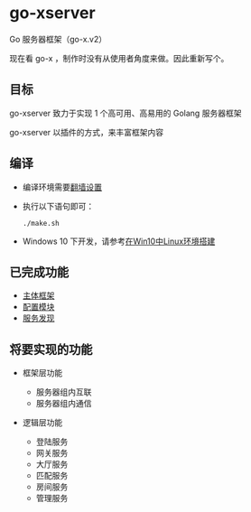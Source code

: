 # go-xserver
Go 服务器框架（go-x.v2）

现在看 go-x ，制作时没有从使用者角度来做。因此重新写个。

## 目标

go-xserver 致力于实现 1 个高可用、高易用的 Golang 服务器框架

go-xserver 以插件的方式，来丰富框架内容

## 编译

- 编译环境需要[翻墙设置](doc/编译-翻墙设置.md)

- 执行以下语句即可：

  ```shell
  ./make.sh
  ```

- Windows 10 下开发，请参考[在Win10中Linux环境搭建](doc/编译-在Win10中Linux环境搭建.md)

## 已完成功能

- [主体框架](doc/规范-代码框架.md)
- [配置模块](doc/规范-配置文件.md)
- [服务发现](doc/框架层功能-服务发现.md)

## 将要实现的功能

- 框架层功能
    - 服务器组内互联
    - 服务器组内通信


- 逻辑层功能
    - 登陆服务
    - 网关服务
    - 大厅服务
    - 匹配服务
    - 房间服务
    - 管理服务
